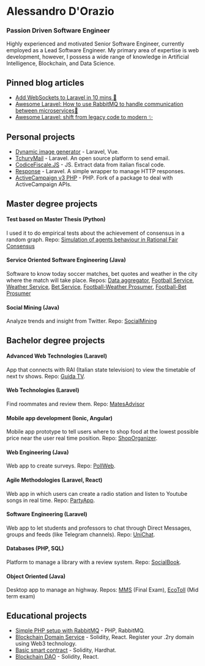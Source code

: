 # Alessandro D'Orazio
### Passion Driven Software Engineer

Highly experienced and motivated Senior Software Engineer, currently employed as a Lead Software Engineer. My primary area of expertise is web development, however, I possess a wide range of knowledge in Artificial Intelligence, Blockchain, and Data Science.

## Pinned blog articles
- [Add WebSockets to Laravel in 10 mins 💬](https://blog.alessandrodorazio.it/add-websockets-to-laravel-in-10-mins-4f20c12001ab)
- [Awesome Laravel: How to use RabbitMQ to handle communication between microservices🔌](https://medium.com/@alessandrodorazio/awesome-laravel-how-to-use-rabbitmq-to-handle-communication-between-microservices-97b42f91aa3)
- [Awesome Laravel: shift from legacy code to modern ✨](https://medium.com/@alessandrodorazio/awesome-laravel-shift-from-legacy-code-to-modern-3e5e5dc634ad)

## Personal projects
- [Dynamic image generator](https://github.com/alessandrodorazio/sharing-image-generator) - Laravel, Vue.
- [TchuryMail](https://github.com/alessandrodorazio/tchurymail) - Laravel. An open source platform to send email.
- [CodiceFiscale.JS](https://github.com/alessandrodorazio/CodiceFiscale.js) - JS. Extract data from italian fiscal code. 
- [Response](https://github.com/alessandrodorazio/responser) - Laravel. A simple wrapper to manage HTTP responses.
- [ActiveCampaign v3 PHP](https://github.com/alessandrodorazio/activecampaign-v3-php) - PHP. Fork of a package to deal with ActiveCampaign APIs.

## Master degree projects

#### Test based on Master Thesis (Python)
I used it to do empirical tests about the achievement of consensus in a random graph.
Repo: [Simulation of agents behaviour in Rational Fair Consensus](https://github.com/alessandrodorazio/rational_fair_consensus_execution_test/blob/main/test_local_rules_protocol.py)

#### Service Oriented Software Engineering (Java)
Software to know today soccer matches, bet quotes and weather in the city where the match will take place.
Repos: [Data aggregator](https://github.com/alessandrodorazio/sose-data-aggregator), [Football Service](https://github.com/alessandrodorazio/sose-football-api), [Weather Service](https://github.com/alessandrodorazio/sose-weather-api/tree/master), [Bet Service](https://github.com/alessandrodorazio/sose-bet-api), [Football-Weather Prosumer](https://github.com/alessandrodorazio/sose-football-weather-prosumer), [Football-Bet Prosumer](https://github.com/alessandrodorazio/sose-football-bet-prosumer)

#### Social Mining (Java)
Analyze trends and insight from Twitter. Repo: [SocialMining](https://github.com/alessandrodorazio/socialmining)



## Bachelor degree projects

#### Advanced Web Technologies (Laravel)
App that connects with RAI (Italian state television) to view the timetable of next tv shows.
Repo: [Guida TV](https://github.com/alessandrodorazio/guida_tv). 

#### Web Technologies (Laravel)
Find roommates and review them.
Repo: [MatesAdvisor](https://github.com/alessandrodorazio/MatesAdvisor)

#### Mobile app development (Ionic, Angular)
Mobile app prototype to tell users where to shop food at the lowest possible price near the user real time position.
Repo: [ShopOrganizer](https://github.com/alessandrodorazio/ShopOrganizer).

#### Web Engineering (Java)
Web app to create surveys.
Repo: [PollWeb](https://github.com/alessandrodorazio/pollweb).

#### Agile Methodologies (Laravel, React)
Web app in which users can create a radio station and listen to Youtube songs in real time.
Repo: [PartyApp](https://github.com/alessandrodorazio/partyapp).

#### Software Engineering (Laravel)
Web app to let students and professors to chat through Direct Messages, groups and feeds (like Telegram channels).
Repo: [UniChat](https://github.com/alessandrodorazio/flop_team).

#### Databases (PHP, SQL)
Platform to manage a library with a review system.
Repo: [SocialBook](https://github.com/alessandrodorazio/SocialBook).


#### Object Oriented (Java)
Desktop app to manage an highway.
Repos: [MMS](https://github.com/alessandrodorazio/MMS) (Final Exam), [EcoToll](https://github.com/alessandrodorazio/ECOtoll) (Mid term exam)


## Educational projects
- [Simple PHP setup with RabbitMQ](https://github.com/alessandrodorazio/php-simple-rabbitmq) - PHP, RabbitMQ.
- [Blockchain Domain Service](https://github.com/alessandrodorazio/blockchain-domain-service) - Solidity, React. Register your .2ry domain using Web3 technology.
- [Basic smart contract](https://github.com/alessandrodorazio/solidity-smart-contract-with-buildspace) - Solidity, Hardhat.
- [Blockchain DAO](https://github.com/alessandrodorazio/dao-with-buildspace) - Solidity, React.



<!--
**alessandrodorazio/alessandrodorazio** is a ✨ _special_ ✨ repository because its `README.md` (this file) appears on your GitHub profile.

Here are some ideas to get you started:

- 🔭 I’m currently working on ...
- 🌱 I’m currently learning ...
- 👯 I’m looking to collaborate on ...
- 🤔 I’m looking for help with ...
- 💬 Ask me about ...
- 📫 How to reach me: ...
- 😄 Pronouns: ...
- ⚡ Fun fact: ...
-->
